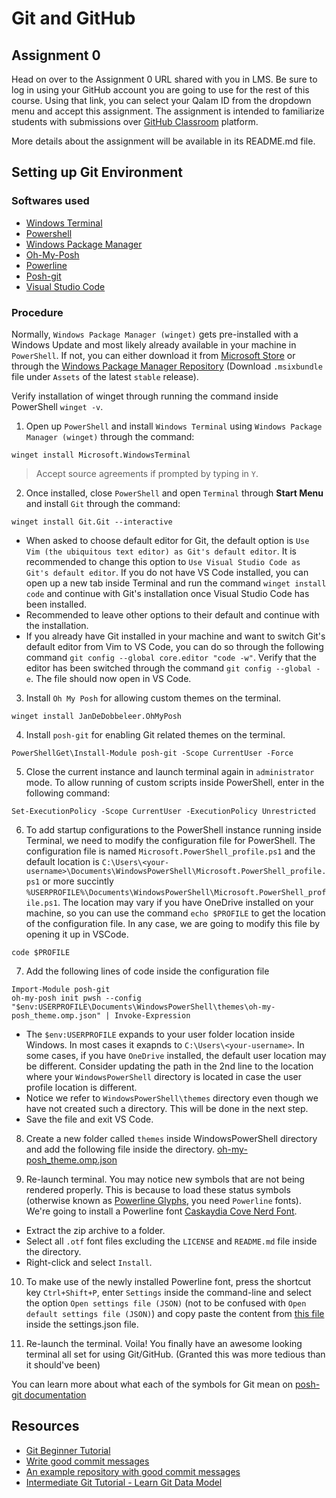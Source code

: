 # Git and GitHub

## Assignment 0
Head on over to the Assignment 0 URL shared with you in LMS. Be sure to log in using your GitHub account you are going to use for the rest of this course. Using that link, you can select your Qalam ID from the dropdown menu and accept this assignment. The assignment is intended to familiarize students with submissions over [GitHub Classroom](https://classroom.github.com/) platform. 

More details about the assignment will be available in its README.md file.

## Setting up Git Environment

### Softwares used
- [Windows Terminal](https://github.com/microsoft/terminal/) 
- [Powershell](https://github.com/PowerShell/PowerShell/) 
- [Windows Package Manager](https://github.com/microsoft/winget-cli)
- [Oh-My-Posh](https://github.com/JanDeDobbeleer/oh-my-posh/)
- [Powerline](https://github.com/powerline/powerline)
- [Posh-git](https://github.com/dahlbyk/posh-git) 
- [Visual Studio Code](https://github.com/microsoft/vscode)

### Procedure
Normally, `Windows Package Manager (winget)` gets pre-installed with a Windows Update and most likely already available in your machine in `PowerShell`. If not, you can either download it from [Microsoft Store](https://apps.microsoft.com/store/detail/app-installer/9NBLGGH4NNS1) or through the [Windows Package Manager Repository](https://github.com/microsoft/winget-cli/releases) (Download `.msixbundle` file under `Assets` of the latest `stable` release).

Verify installation of winget through running the command inside PowerShell `winget -v`.

1) Open up `PowerShell` and install `Windows Terminal` using `Windows Package Manager (winget)` through the command:

```
winget install Microsoft.WindowsTerminal
```
> Accept source agreements if prompted by typing in `Y`.

2) Once installed, close `PowerShell` and open `Terminal` through **Start Menu** and install `Git` through the command:

```
winget install Git.Git --interactive
```
  - When asked to choose default editor for Git, the default option is `Use Vim (the ubiquitous text editor) as Git's default editor`. It is recommended to change this option to `Use Visual Studio Code as Git's default editor`. If you do not have VS Code installed, you can open up a new tab inside Terminal and run the command `winget install code` and continue with Git's installation once Visual Studio Code has been installed.
  - Recommended to leave other options to their default and continue with the installation.
  - If you already have Git installed in your machine and want to switch Git's default editor from Vim to VS Code, you can do so through the following command `git config --global core.editor "code -w"`. Verify that the editor has been switched through the command `git config --global -e`. The file should now open in VS Code.

3) Install `Oh My Posh` for allowing custom themes on the terminal.

```
winget install JanDeDobbeleer.OhMyPosh
```

4) Install `posh-git` for enabling Git related themes on the terminal.
```
PowerShellGet\Install-Module posh-git -Scope CurrentUser -Force
```

5) Close the current instance and launch terminal again in `administrator` mode. To allow running of custom scripts inside PowerShell, enter in the following command:

```
Set-ExecutionPolicy -Scope CurrentUser -ExecutionPolicy Unrestricted
```

6) To add startup configurations to the PowerShell instance running inside Terminal, we need to modify the configuration file for PowerShell. The configuration file is named `Microsoft.PowerShell_profile.ps1` and the default location is `C:\Users\<your-username>\Documents\WindowsPowerShell\Microsoft.PowerShell_profile.ps1` or more succintly `%USERPROFILE%\Documents\WindowsPowerShell\Microsoft.PowerShell_profile.ps1`. The location may vary if you have OneDrive installed on your machine, so you can use the command `echo $PROFILE` to get the location of the configuration file. In any case, we are going to modify this file by opening it up in VSCode.

```
code $PROFILE
```

7) Add the following lines of code inside the configuration file
```
Import-Module posh-git
oh-my-posh init pwsh --config "$env:USERPROFILE\Documents\WindowsPowerShell\themes\oh-my-posh_theme.omp.json" | Invoke-Expression
```
  - The `$env:USERPROFILE` expands to your user folder location inside Windows. In most cases it exapnds to `C:\Users\<your-username>`. In some cases, if you have `OneDrive` installed, the default user location may be different. Consider updating the path in the 2nd line to the location where your `WindowsPowerShell` directory is located in case the user profile location is different. 
  - Notice we refer to `WindowsPowerShell\themes` directory even though we have not created such a directory. This will be done in the next step.
  - Save the file and exit VS Code.

8) Create a new folder called `themes` inside WindowsPowerShell directory and add the following file inside the directory.
  [oh-my-posh_theme.omp.json](/files/themes/oh-my-posh_theme.omp.json)

9) Re-launch terminal. You may notice new symbols that are not being rendered properly. This is because to load these status symbols (otherwise known as [Powerline Glyphs](https://news.ycombinator.com/item?id=15255696), you need `Powerline` fonts). We're going to install a Powerline font [Caskaydia Cove Nerd Font](https://github.com/ryanoasis/nerd-fonts/releases/latest/download/CascadiaCode.zip).
  - Extract the zip archive to a folder.
  - Select all `.otf` font files excluding the `LICENSE` and `README.md` file inside the directory.
  - Right-click and select `Install`.

10) To make use of the newly installed Powerline font, press the shortcut key `Ctrl+Shift+P`, enter `Settings` inside the command-line and select the option `Open settings file (JSON)` (not to be confused with `Open default settings file (JSON)`) and copy paste the content from [this file](/files/settings.json) inside the settings.json file.

11) Re-launch the terminal. Voila! You finally have an awesome looking terminal all set for using Git/GitHub. (Granted this was more tedious than it should've been)

You can learn more about what each of the symbols for Git mean on [posh-git documentation](https://github.com/dahlbyk/posh-git#git-status-summary-information)

## Resources
- [Git Beginner Tutorial](https://www.youtube.com/watch?v=8JJ101D3knE)
- [Write good commit messages](https://cbea.ms/git-commit/)
- [An example repository with good commit messages](https://github.com/chocolatey/choco/pulls?q=is%3Apr+is%3Aclosed)
- [Intermediate Git Tutorial - Learn Git Data Model](https://www.youtube.com/watch?v=2sjqTHE0zok)
